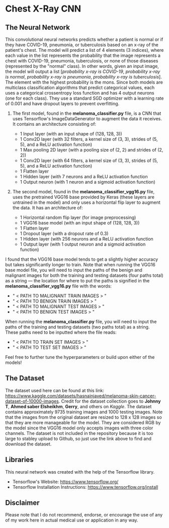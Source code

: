 # Chest X-Ray CNN

## The Neural Network
This convolutional neural networks predicts whether a patient is normal or if they have COVID-19, pneumonia, or tuberculosis based on an x-ray of the patient's chest. The model will predict a list of 4 elements (3 indices), where each value in the list represents the probability that the image represents a chest with COVID-19, pneumonia, tuberculosis, or none of those diseases (represented by the "normal" class). In other words, given an input image, the model will output a list [*probability x-ray is COVID-19*, *probability x-ray is normal*, *probability x-ray is pneumonia*, *probability x-ray is tuberculosis*]. The element with the highest probability is the mons. Since both models are multiclass classification algorithms that predict categorical values, each uses a categorical crossentropy loss function and has 4 output neurons (one for each class). They use a standard SGD optimizer with a learning rate of 0.001 and have dropout layers to prevent overfitting.

1. The first model, found in the **melanoma_classifier.py** file, is a CNN that uses Tensorflow's ImageDataGenerator to augment the data it receives. It contains an architecture consisting of:
    - 1 Input layer (with an input shape of (128, 128, 3))
    - 1 Conv2D layer (with 32 filters, a kernel size of (3, 3), strides of (5, 5), and a ReLU activation function)
    - 1 Max pooling 2D layer (with a pooling size of (2, 2) and strides of (2, 2))
    - 1 Conv2D layer (with 64 filters, a kernel size of (3, 3), strides of (5, 5), and a ReLU activation function)
    - 1 Flatten layer
    - 1 Hidden layer (with 7 neurons and a ReLU activation function
    - 1 Output neuron (with 1 neuron and a sigmoid activation function)

2. The second model, found in the **melanoma_classifier_vgg16.py** file, uses the pretrained VGG16 base provided by Keras (these layers are untrained in the model) and only uses a horizontal flip layer to augment the data. It has an architecture of:
    - 1 Horizontal random flip layer (for image preprocessing)
    - 1 VGG16 base model (with an input shape of (128, 128, 3))
    - 1 Flatten layer
    - 1 Dropout layer (with a dropout rate of 0.3)
    - 1 Hidden layer (with 256 neurons and a ReLU activation function
    - 1 Output layer (with 1 output neuron and a sigmoid activation function)

I found that the VGG16 base model tends to get a slightly higher accuracy but takes significantly longer to train. Note that when running the VGG16 base model file, you will need to input the paths of the benign and malignant images for both the training and testing datasets (four paths total) as a string — the location for where to put the paths is signified in the **melanoma_classifier_vgg16.py** file with the words: 
- " < PATH TO MALIGNANT TRAIN IMAGES > " 
- " < PATH TO BENIGN TRAIN IMAGES > " 
- " < PATH TO MALIGNANT TEST IMAGES > " 
- " < PATH TO BENIGN TEST IMAGES > " 

When running the **melanoma_classifier.py** file, you will need to input the paths of the training and testing datasets (two paths total) as a string. These paths need to be inputted where the file reads:
- " < PATH TO TRAIN SET IMAGES > " 
- " < PATH TO TEST SET IMAGES > " 

Feel free to further tune the hyperparameters or build upon either of the models!

## The Dataset
The dataset used here can be found at this link: https://www.kaggle.com/datasets/hasnainjaved/melanoma-skin-cancer-dataset-of-10000-images. Credit for the dataset collection goes to **Johnny T**, **Ahmed saber Elsheikhm**, **Gerry**, and others on *Kaggle*. The dataset contains approximately 9735 training images and 1000 testing images. Note that the images from the original dataset are resized to 128 x 128 images so that they are more manageable for the model. They are considered RGB by the model since the VGG16 model only accepts images with three color channels. The dataset is not included in the repository because it is too large to stabley upload to Github, so just use the link above to find and download the dataset.

## Libraries
This neural network was created with the help of the Tensorflow library.
- Tensorflow's Website: https://www.tensorflow.org/
- Tensorflow Installation Instructions: https://www.tensorflow.org/install

## Disclaimer
Please note that I do not recommend, endorse, or encourage the use of any of my work here in actual medical use or application in any way. 

